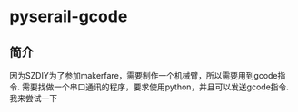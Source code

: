 # pyserail-gcode

## 简介
因为SZDIY为了参加makerfare，需要制作一个机械臂，所以需要用到gcode指令.
需要找做一个串口通讯的程序，要求使用python，并且可以发送gcode指令.
我来尝试一下

